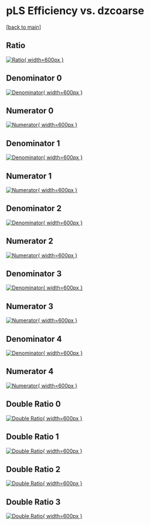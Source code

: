 # pLS Efficiency vs. dzcoarse

[[back to main](./)]



## Ratio

[![Ratio](../mtv/var/pLS_vtr_211_1_eff_dzcoarse.png){ width=600px }](../mtv/var/pLS_vtr_211_1_eff_dzcoarse.pdf)

## Denominator 0

[![Denominator](../mtv/den/pLS_vtr_211_1_eff_dzcoarse_den0.png){ width=600px }](../mtv/den/pLS_vtr_211_1_eff_dzcoarse_den0.pdf)

## Numerator 0

[![Numerator](../mtv/num/pLS_vtr_211_1_eff_dzcoarse_num0.png){ width=600px }](../mtv/num/pLS_vtr_211_1_eff_dzcoarse_num0.pdf)

## Denominator 1

[![Denominator](../mtv/den/pLS_vtr_211_1_eff_dzcoarse_den1.png){ width=600px }](../mtv/den/pLS_vtr_211_1_eff_dzcoarse_den1.pdf)

## Numerator 1

[![Numerator](../mtv/num/pLS_vtr_211_1_eff_dzcoarse_num1.png){ width=600px }](../mtv/num/pLS_vtr_211_1_eff_dzcoarse_num1.pdf)

## Denominator 2

[![Denominator](../mtv/den/pLS_vtr_211_1_eff_dzcoarse_den2.png){ width=600px }](../mtv/den/pLS_vtr_211_1_eff_dzcoarse_den2.pdf)

## Numerator 2

[![Numerator](../mtv/num/pLS_vtr_211_1_eff_dzcoarse_num2.png){ width=600px }](../mtv/num/pLS_vtr_211_1_eff_dzcoarse_num2.pdf)

## Denominator 3

[![Denominator](../mtv/den/pLS_vtr_211_1_eff_dzcoarse_den3.png){ width=600px }](../mtv/den/pLS_vtr_211_1_eff_dzcoarse_den3.pdf)

## Numerator 3

[![Numerator](../mtv/num/pLS_vtr_211_1_eff_dzcoarse_num3.png){ width=600px }](../mtv/num/pLS_vtr_211_1_eff_dzcoarse_num3.pdf)

## Denominator 4

[![Denominator](../mtv/den/pLS_vtr_211_1_eff_dzcoarse_den4.png){ width=600px }](../mtv/den/pLS_vtr_211_1_eff_dzcoarse_den4.pdf)

## Numerator 4

[![Numerator](../mtv/num/pLS_vtr_211_1_eff_dzcoarse_num4.png){ width=600px }](../mtv/num/pLS_vtr_211_1_eff_dzcoarse_num4.pdf)

## Double Ratio 0

[![Double Ratio](../mtv/ratio/pLS_vtr_211_1_eff_dzcoarse_ratio0.png){ width=600px }](../mtv/ratio/pLS_vtr_211_1_eff_dzcoarse_ratio0.pdf)

## Double Ratio 1

[![Double Ratio](../mtv/ratio/pLS_vtr_211_1_eff_dzcoarse_ratio1.png){ width=600px }](../mtv/ratio/pLS_vtr_211_1_eff_dzcoarse_ratio1.pdf)

## Double Ratio 2

[![Double Ratio](../mtv/ratio/pLS_vtr_211_1_eff_dzcoarse_ratio2.png){ width=600px }](../mtv/ratio/pLS_vtr_211_1_eff_dzcoarse_ratio2.pdf)

## Double Ratio 3

[![Double Ratio](../mtv/ratio/pLS_vtr_211_1_eff_dzcoarse_ratio3.png){ width=600px }](../mtv/ratio/pLS_vtr_211_1_eff_dzcoarse_ratio3.pdf)

